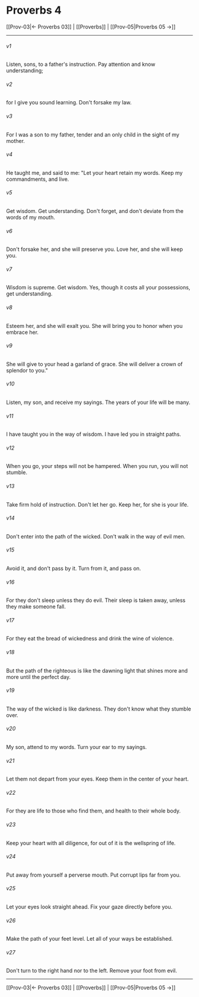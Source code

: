 # Proverbs 4

[[Prov-03|← Proverbs 03]] | [[Proverbs]] | [[Prov-05|Proverbs 05 →]]
***



###### v1 
Listen, sons, to a father's instruction. Pay attention and know understanding; 

###### v2 
for I give you sound learning. Don't forsake my law. 

###### v3 
For I was a son to my father, tender and an only child in the sight of my mother. 

###### v4 
He taught me, and said to me: "Let your heart retain my words. Keep my commandments, and live. 

###### v5 
Get wisdom. Get understanding. Don't forget, and don't deviate from the words of my mouth. 

###### v6 
Don't forsake her, and she will preserve you. Love her, and she will keep you. 

###### v7 
Wisdom is supreme. Get wisdom. Yes, though it costs all your possessions, get understanding. 

###### v8 
Esteem her, and she will exalt you. She will bring you to honor when you embrace her. 

###### v9 
She will give to your head a garland of grace. She will deliver a crown of splendor to you." 

###### v10 
Listen, my son, and receive my sayings. The years of your life will be many. 

###### v11 
I have taught you in the way of wisdom. I have led you in straight paths. 

###### v12 
When you go, your steps will not be hampered. When you run, you will not stumble. 

###### v13 
Take firm hold of instruction. Don't let her go. Keep her, for she is your life. 

###### v14 
Don't enter into the path of the wicked. Don't walk in the way of evil men. 

###### v15 
Avoid it, and don't pass by it. Turn from it, and pass on. 

###### v16 
For they don't sleep unless they do evil. Their sleep is taken away, unless they make someone fall. 

###### v17 
For they eat the bread of wickedness and drink the wine of violence. 

###### v18 
But the path of the righteous is like the dawning light that shines more and more until the perfect day. 

###### v19 
The way of the wicked is like darkness. They don't know what they stumble over. 

###### v20 
My son, attend to my words. Turn your ear to my sayings. 

###### v21 
Let them not depart from your eyes. Keep them in the center of your heart. 

###### v22 
For they are life to those who find them, and health to their whole body. 

###### v23 
Keep your heart with all diligence, for out of it is the wellspring of life. 

###### v24 
Put away from yourself a perverse mouth. Put corrupt lips far from you. 

###### v25 
Let your eyes look straight ahead. Fix your gaze directly before you. 

###### v26 
Make the path of your feet level. Let all of your ways be established. 

###### v27 
Don't turn to the right hand nor to the left. Remove your foot from evil.

***
[[Prov-03|← Proverbs 03]] | [[Proverbs]] | [[Prov-05|Proverbs 05 →]]
